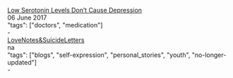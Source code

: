 [Low Serotonin Levels Don’t Cause Depression](https://psychcentral.com/blog/archives/2014/09/13/low-serotonin-levels-dont-cause-depression/)<br />
06 June 2017<br />
"tags": ["doctors", "medication"]<br />
-<br />
[LoveNotes&SuicideLetters](http://lovenotessuicideletters.blogspot.com/)<br />
na<br />
"tags": ["blogs", "self-expression", "personal_stories", "youth", "no-longer-updated"]<br />
-<br />

